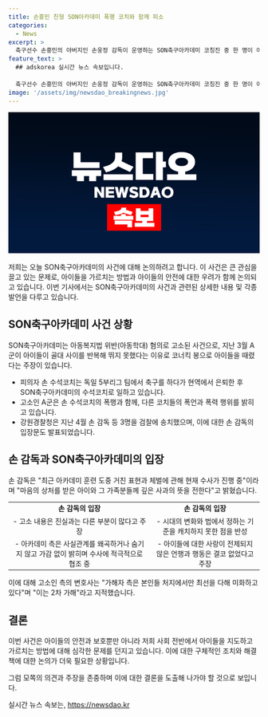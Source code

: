 ```yaml
---
title: 손흥민 친형 SON아카데미 폭행 코치와 함께 피소
categories:
  - News
excerpt: >
  축구선수 손흥민의 아버지인 손웅정 감독이 운영하는 SON축구아카데미 코칭진 중 한 명이 아동학대 혐의로 고소당했다. 고소인 측의 주장에 따르면, 코치는 아이들을 폭행하고 욕설을 퍼부었다고 전했으며, 이에 대한 경찰 수사가 이뤄졌다. 손 감독은 거친 표현과 체력 훈련 중 이뤄진 체벌에 대해 사과하며, 사실관계를 공정하게 밝힌다고 밝혔다. 그러나 피해자 측 변호사는 가해자 측이 사실을 왜곡하고 있다고 주장했다.
feature_text: >
  ## adskorea 실시간 뉴스 속보입니다.

  축구선수 손흥민의 아버지인 손웅정 감독이 운영하는 SON축구아카데미 코칭진 중 한 명이 아동학대 혐의로 고소당했다. 고소인 측의 주장에 따르면, 코치는 아이들을 폭행하고 욕설을 퍼부었다고 전했으며, 이에 대한 경찰 수사가 이뤄졌다. 손 감독은 거친 표현과 체력 훈련 중 이뤄진 체벌에 대해 사과하며, 사실관계를 공정하게 밝힌다고 밝혔다. 그러나 피해자 측 변호사는 가해자 측이 사실을 왜곡하고 있다고 주장했다.
image: '/assets/img/newsdao_breakingnews.jpg'
---
```


<p><img src="/assets/img/newsdao_breakingnews.jpg" alt="adskorea 속보" /></p>

<p>저희는 오늘 SON축구아카데미의 사건에 대해 논의하려고 합니다. 이 사건은 큰 관심을 끌고 있는 문제로, 아이들을 가르치는 방법과 아이들의 안전에 대한 우려가 함께 논의되고 있습니다. 이번 기사에서는 SON축구아카데미의 사건과 관련된 상세한 내용 및 각종 발언을 다루고 있습니다.</p>

<h2 data-ke-size="size26">SON축구아카데미 사건 상황 </h2>

<p data-ke-size="size16">SON축구아카데미는 아동복지법 위반(아동학대) 혐의로 고소된 사건으로, 지난 3월 A군이 아이들이 골대 사이를 반복해 뛰지 못했다는 이유로 코너킥 봉으로 아이들을 때렸다는 주장이 있습니다.</p>

<ul>
  <li>피의자 손 수석코치는 독일 5부리그 팀에서 축구를 하다가 현역에서 은퇴한 후 SON축구아카데미의 수석코치로 일하고 있습니다.</li>
  <li>고소인 A군은 손 수석코치의 폭행과 함께, 다른 코치들의 폭언과 폭력 행위를 밝히고 있습니다.</li>
  <li>강원경찰청은 지난 4월 손 감독 등 3명을 검찰에 송치했으며, 이에 대한 손 감독의 입장문도 발표되었습니다.</li>
</ul>

<h2 data-ke-size="size26">손 감독과 SON축구아카데미의 입장</h2>

<p data-ke-size="size16">손 감독은 "최근 아카데미 훈련 도중 거친 표현과 체벌에 관해 현재 수사가 진행 중"이라며 "마음의 상처를 받은 아이와 그 가족분들께 깊은 사과의 뜻을 전한다"고 밝혔습니다.</p>

<table>
  <tr>
    <td style="text-align: center; height: 17px;"><b>손 감독의 입장</b></td>
    <td style="text-align: center; height: 17px;"><b>손 감독의 입장</b></td>
  </tr>
  <tr>
    <td style="text-align: center; height: 17px;">- 고소 내용은 진실과는 다른 부분이 많다고 주장</td>
    <td style="text-align: center; height: 17px;">- 시대의 변화와 법에서 정하는 기준을 캐치하지 못한 점을 반성</td>
  </tr>
  <tr>
    <td style="text-align: center; height: 17px;">- 아카데미 측은 사실관계를 왜곡하거나 숨기지 않고 가감 없이 밝히며 수사에 적극적으로 협조 중</td>
    <td style="text-align: center; height: 17px;">- 아이들에 대한 사랑이 전제되지 않은 언행과 행동은 결코 없었다고 주장</td>
  </tr>
</table>

<p data-ke-size="size16">이에 대해 고소인 측의 변호사는 "가해자 측은 본인들 처지에서만 최선을 다해 미화하고 있다"며 "이는 2차 가해"라고 지적했습니다.</p>

<h2 data-ke-size="size26">결론</h2>

<p data-ke-size="size16">이번 사건은 아이들의 안전과 보호뿐만 아니라 저희 사회 전반에서 아이들을 지도하고 가르치는 방법에 대해 심각한 문제를 던지고 있습니다. 이에 대한 구체적인 조치와 해결책에 대한 논의가 더욱 필요한 상황입니다.</p>

<p>그럼 모쪽의 의견과 주장을 존중하며 이에 대한 결론을 도출해 나가야 할 것으로 보입니다.</p>
실시간 뉴스 속보는, <a href="https://newsdao.kr" rel="dofollow">https://newsdao.kr</a>


